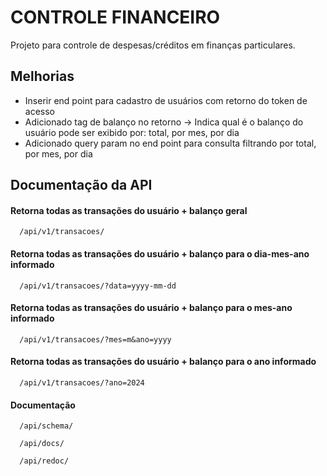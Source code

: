 # CONTROLE FINANCEIRO
Projeto para controle de despesas/créditos em finanças particulares.

## Melhorias
- Inserir end point para cadastro de usuários com retorno do token de acesso
- Adicionado tag de balanço no retorno -> Indica qual é o balanço do usuário pode ser exibido por: total, por mes, por dia
- Adicionado query param no end point para consulta filtrando por total, por mes, por dia

## Documentação da API

#### Retorna todas as transações do usuário + balanço geral

```http
  /api/v1/transacoes/
```

#### Retorna todas as transações do usuário + balanço para o dia-mes-ano informado

```http
  /api/v1/transacoes/?data=yyyy-mm-dd
```

#### Retorna todas as transações do usuário + balanço para o mes-ano informado

```http
  /api/v1/transacoes/?mes=m&ano=yyyy
```

#### Retorna todas as transações do usuário + balanço para o ano informado

```http
  /api/v1/transacoes/?ano=2024
```

#### Documentação

```http
  /api/schema/
```
```http
  /api/docs/
```
```http
  /api/redoc/
```

